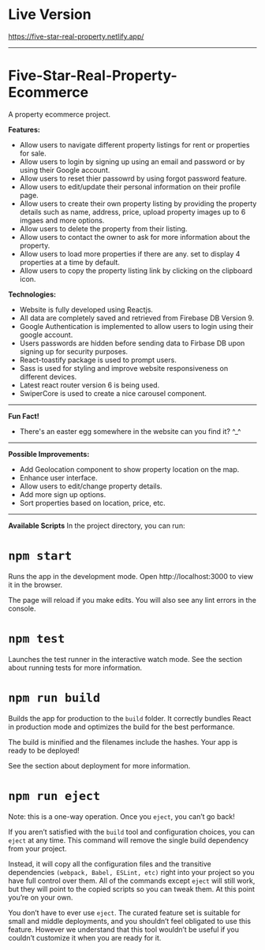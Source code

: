 # Live Version 
https://five-star-real-property.netlify.app/



------------
# Five-Star-Real-Property-Ecommerce
A property ecommerce project. 

**Features:**
- Allow users to navigate different property listings for rent or properties for sale. 
- Allow users to login by signing up using an email and password or by using their Google account.
- Allow users to reset thier passowrd by using forgot password feature.
- Allow users to edit/update their personal information on their profile page.
- Allow users to create their own property listing by providing the property details such as name, address, price, upload property images up to 6 imgaes and more options. 
- Allow users to delete the property from their listing.
- Allow users to contact the owner to ask for more information about the property.
- Allow users to load more properties if there are any. set to display 4 properties at a time by default.
- Allow users to copy the property listing link by clicking on the clipboard icon.

**Technologies:**
- Website is fully developed using Reactjs.
- All data are completely saved and retrieved from Firebase DB Version 9.
- Google Authentication is implemented to allow users to login using their google account.
- Users passwords are hidden before sending data to Firbase DB upon signing up for security purposes.
- React-toastify package is used to prompt users.
- Sass is used for styling and improve website responsiveness on different devices.
- Latest react router version 6 is being used.
- SwiperCore is used to create a nice carousel component.

------------
**Fun Fact!**
- There's an easter egg somewhere in the website can you find it? ^_^

------------
**Possible Improvements:**
- Add Geolocation component to show property location on the map.
- Enhance user interface.
- Allow users to edit/change property details.
- Add more sign up options.
- Sort properties based on location, price, etc.


------------

**Available Scripts**
In the project directory, you can run:

# ```npm start```

Runs the app in the development mode.
Open http://localhost:3000 to view it in the browser.

The page will reload if you make edits.
You will also see any lint errors in the console.

# ```npm test```
Launches the test runner in the interactive watch mode.
See the section about running tests for more information.

# ```npm run build```
Builds the app for production to the ```build``` folder.
It correctly bundles React in production mode and optimizes the build for the best performance.

The build is minified and the filenames include the hashes.
Your app is ready to be deployed!

See the section about deployment for more information.

# ```npm run eject```
Note: this is a one-way operation. Once you ```eject```, you can’t go back!

If you aren’t satisfied with the ```build``` tool and configuration choices, you can ```eject``` at any time. This command will remove the single build dependency from your project.

Instead, it will copy all the configuration files and the transitive dependencies ```(webpack, Babel, ESLint, etc)``` right into your project so you have full control over them. All of the commands except ```eject``` will still work, but they will point to the copied scripts so you can tweak them. At this point you’re on your own.

You don’t have to ever use ```eject```. The curated feature set is suitable for small and middle deployments, and you shouldn’t feel obligated to use this feature. However we understand that this tool wouldn’t be useful if you couldn’t customize it when you are ready for it.
